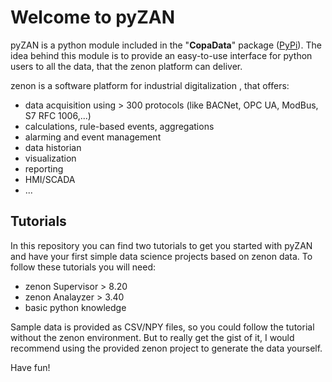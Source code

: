 # Welcome to pyZAN

pyZAN is a python module included in the "**CopaData**" package ([PyPi](https://pypi.org/project/CopaData/)). The idea behind this module is to provide an easy-to-use interface for python users to all the data, that the zenon platform can deliver. 

zenon is a software platform for industrial digitalization , that offers:
- data acquisition using > 300 protocols (like BACNet, OPC UA, ModBus, S7 RFC 1006,...)
- calculations, rule-based events, aggregations
- alarming and event management
- data historian
- visualization
- reporting
- HMI/SCADA
- ...

## Tutorials

In this repository you can find two tutorials to get you started with pyZAN and have your first simple data science projects based on zenon data. To follow these tutorials you will need:

-  zenon Supervisor > 8.20
- zenon Analayzer > 3.40
- basic python knowledge

Sample data is provided as CSV/NPY files, so you could follow the tutorial without the zenon environment. But to really get the gist of it, I would recommend using the provided zenon project to generate the data yourself.

Have fun!
